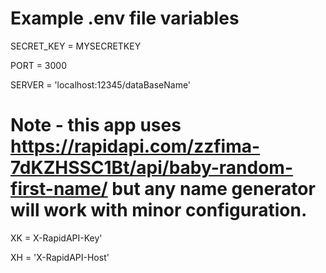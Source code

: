 # Example .env file variables

SECRET_KEY = MYSECRETKEY

PORT = 3000

SERVER = 'localhost:12345/dataBaseName'

# Note - this app uses https://rapidapi.com/zzfima-7dKZHSSC1Bt/api/baby-random-first-name/ but any name generator will work with minor configuration.

XK = X-RapidAPI-Key'

XH = 'X-RapidAPI-Host'
